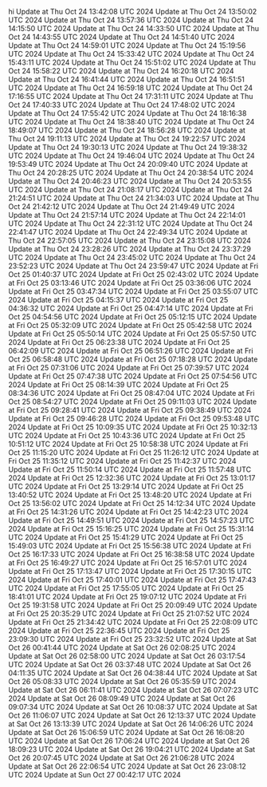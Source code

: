 hi
Update at Thu Oct 24 13:42:08 UTC 2024
Update at Thu Oct 24 13:50:02 UTC 2024
Update at Thu Oct 24 13:57:36 UTC 2024
Update at Thu Oct 24 14:15:50 UTC 2024
Update at Thu Oct 24 14:33:50 UTC 2024
Update at Thu Oct 24 14:43:55 UTC 2024
Update at Thu Oct 24 14:51:40 UTC 2024
Update at Thu Oct 24 14:59:01 UTC 2024
Update at Thu Oct 24 15:19:56 UTC 2024
Update at Thu Oct 24 15:33:42 UTC 2024
Update at Thu Oct 24 15:43:11 UTC 2024
Update at Thu Oct 24 15:51:02 UTC 2024
Update at Thu Oct 24 15:58:22 UTC 2024
Update at Thu Oct 24 16:20:18 UTC 2024
Update at Thu Oct 24 16:41:44 UTC 2024
Update at Thu Oct 24 16:51:51 UTC 2024
Update at Thu Oct 24 16:59:18 UTC 2024
Update at Thu Oct 24 17:16:55 UTC 2024
Update at Thu Oct 24 17:31:11 UTC 2024
Update at Thu Oct 24 17:40:33 UTC 2024
Update at Thu Oct 24 17:48:02 UTC 2024
Update at Thu Oct 24 17:55:42 UTC 2024
Update at Thu Oct 24 18:16:38 UTC 2024
Update at Thu Oct 24 18:38:40 UTC 2024
Update at Thu Oct 24 18:49:07 UTC 2024
Update at Thu Oct 24 18:56:28 UTC 2024
Update at Thu Oct 24 19:11:13 UTC 2024
Update at Thu Oct 24 19:22:57 UTC 2024
Update at Thu Oct 24 19:30:13 UTC 2024
Update at Thu Oct 24 19:38:32 UTC 2024
Update at Thu Oct 24 19:46:04 UTC 2024
Update at Thu Oct 24 19:53:49 UTC 2024
Update at Thu Oct 24 20:09:40 UTC 2024
Update at Thu Oct 24 20:28:25 UTC 2024
Update at Thu Oct 24 20:38:54 UTC 2024
Update at Thu Oct 24 20:46:23 UTC 2024
Update at Thu Oct 24 20:53:55 UTC 2024
Update at Thu Oct 24 21:08:17 UTC 2024
Update at Thu Oct 24 21:24:51 UTC 2024
Update at Thu Oct 24 21:34:03 UTC 2024
Update at Thu Oct 24 21:42:12 UTC 2024
Update at Thu Oct 24 21:49:49 UTC 2024
Update at Thu Oct 24 21:57:14 UTC 2024
Update at Thu Oct 24 22:14:01 UTC 2024
Update at Thu Oct 24 22:31:12 UTC 2024
Update at Thu Oct 24 22:41:47 UTC 2024
Update at Thu Oct 24 22:49:34 UTC 2024
Update at Thu Oct 24 22:57:05 UTC 2024
Update at Thu Oct 24 23:15:08 UTC 2024
Update at Thu Oct 24 23:28:26 UTC 2024
Update at Thu Oct 24 23:37:29 UTC 2024
Update at Thu Oct 24 23:45:02 UTC 2024
Update at Thu Oct 24 23:52:23 UTC 2024
Update at Thu Oct 24 23:59:47 UTC 2024
Update at Fri Oct 25 01:40:37 UTC 2024
Update at Fri Oct 25 02:43:02 UTC 2024
Update at Fri Oct 25 03:13:46 UTC 2024
Update at Fri Oct 25 03:36:06 UTC 2024
Update at Fri Oct 25 03:47:34 UTC 2024
Update at Fri Oct 25 03:55:07 UTC 2024
Update at Fri Oct 25 04:15:37 UTC 2024
Update at Fri Oct 25 04:36:32 UTC 2024
Update at Fri Oct 25 04:47:14 UTC 2024
Update at Fri Oct 25 04:54:56 UTC 2024
Update at Fri Oct 25 05:12:15 UTC 2024
Update at Fri Oct 25 05:32:09 UTC 2024
Update at Fri Oct 25 05:42:58 UTC 2024
Update at Fri Oct 25 05:50:14 UTC 2024
Update at Fri Oct 25 05:57:50 UTC 2024
Update at Fri Oct 25 06:23:38 UTC 2024
Update at Fri Oct 25 06:42:09 UTC 2024
Update at Fri Oct 25 06:51:26 UTC 2024
Update at Fri Oct 25 06:58:48 UTC 2024
Update at Fri Oct 25 07:18:28 UTC 2024
Update at Fri Oct 25 07:31:06 UTC 2024
Update at Fri Oct 25 07:39:57 UTC 2024
Update at Fri Oct 25 07:47:38 UTC 2024
Update at Fri Oct 25 07:54:56 UTC 2024
Update at Fri Oct 25 08:14:39 UTC 2024
Update at Fri Oct 25 08:34:36 UTC 2024
Update at Fri Oct 25 08:47:04 UTC 2024
Update at Fri Oct 25 08:54:27 UTC 2024
Update at Fri Oct 25 09:11:03 UTC 2024
Update at Fri Oct 25 09:28:41 UTC 2024
Update at Fri Oct 25 09:38:49 UTC 2024
Update at Fri Oct 25 09:46:28 UTC 2024
Update at Fri Oct 25 09:53:48 UTC 2024
Update at Fri Oct 25 10:09:35 UTC 2024
Update at Fri Oct 25 10:32:13 UTC 2024
Update at Fri Oct 25 10:43:36 UTC 2024
Update at Fri Oct 25 10:51:12 UTC 2024
Update at Fri Oct 25 10:58:38 UTC 2024
Update at Fri Oct 25 11:15:20 UTC 2024
Update at Fri Oct 25 11:26:12 UTC 2024
Update at Fri Oct 25 11:35:12 UTC 2024
Update at Fri Oct 25 11:42:37 UTC 2024
Update at Fri Oct 25 11:50:14 UTC 2024
Update at Fri Oct 25 11:57:48 UTC 2024
Update at Fri Oct 25 12:32:36 UTC 2024
Update at Fri Oct 25 13:01:17 UTC 2024
Update at Fri Oct 25 13:29:14 UTC 2024
Update at Fri Oct 25 13:40:52 UTC 2024
Update at Fri Oct 25 13:48:20 UTC 2024
Update at Fri Oct 25 13:56:02 UTC 2024
Update at Fri Oct 25 14:12:34 UTC 2024
Update at Fri Oct 25 14:31:26 UTC 2024
Update at Fri Oct 25 14:42:23 UTC 2024
Update at Fri Oct 25 14:49:51 UTC 2024
Update at Fri Oct 25 14:57:23 UTC 2024
Update at Fri Oct 25 15:16:25 UTC 2024
Update at Fri Oct 25 15:31:14 UTC 2024
Update at Fri Oct 25 15:41:29 UTC 2024
Update at Fri Oct 25 15:49:03 UTC 2024
Update at Fri Oct 25 15:56:38 UTC 2024
Update at Fri Oct 25 16:17:33 UTC 2024
Update at Fri Oct 25 16:38:58 UTC 2024
Update at Fri Oct 25 16:49:27 UTC 2024
Update at Fri Oct 25 16:57:01 UTC 2024
Update at Fri Oct 25 17:13:47 UTC 2024
Update at Fri Oct 25 17:30:15 UTC 2024
Update at Fri Oct 25 17:40:01 UTC 2024
Update at Fri Oct 25 17:47:43 UTC 2024
Update at Fri Oct 25 17:55:05 UTC 2024
Update at Fri Oct 25 18:41:01 UTC 2024
Update at Fri Oct 25 19:07:12 UTC 2024
Update at Fri Oct 25 19:31:58 UTC 2024
Update at Fri Oct 25 20:09:49 UTC 2024
Update at Fri Oct 25 20:35:29 UTC 2024
Update at Fri Oct 25 21:07:52 UTC 2024
Update at Fri Oct 25 21:34:42 UTC 2024
Update at Fri Oct 25 22:08:09 UTC 2024
Update at Fri Oct 25 22:36:45 UTC 2024
Update at Fri Oct 25 23:09:30 UTC 2024
Update at Fri Oct 25 23:32:52 UTC 2024
Update at Sat Oct 26 00:41:44 UTC 2024
Update at Sat Oct 26 02:08:25 UTC 2024
Update at Sat Oct 26 02:58:00 UTC 2024
Update at Sat Oct 26 03:17:54 UTC 2024
Update at Sat Oct 26 03:37:48 UTC 2024
Update at Sat Oct 26 04:11:35 UTC 2024
Update at Sat Oct 26 04:38:44 UTC 2024
Update at Sat Oct 26 05:08:33 UTC 2024
Update at Sat Oct 26 05:35:59 UTC 2024
Update at Sat Oct 26 06:11:41 UTC 2024
Update at Sat Oct 26 07:07:23 UTC 2024
Update at Sat Oct 26 08:09:49 UTC 2024
Update at Sat Oct 26 09:07:34 UTC 2024
Update at Sat Oct 26 10:08:37 UTC 2024
Update at Sat Oct 26 11:06:07 UTC 2024
Update at Sat Oct 26 12:13:37 UTC 2024
Update at Sat Oct 26 13:13:39 UTC 2024
Update at Sat Oct 26 14:06:26 UTC 2024
Update at Sat Oct 26 15:06:59 UTC 2024
Update at Sat Oct 26 16:08:20 UTC 2024
Update at Sat Oct 26 17:06:24 UTC 2024
Update at Sat Oct 26 18:09:23 UTC 2024
Update at Sat Oct 26 19:04:21 UTC 2024
Update at Sat Oct 26 20:07:45 UTC 2024
Update at Sat Oct 26 21:06:28 UTC 2024
Update at Sat Oct 26 22:06:54 UTC 2024
Update at Sat Oct 26 23:08:12 UTC 2024
Update at Sun Oct 27 00:42:17 UTC 2024
